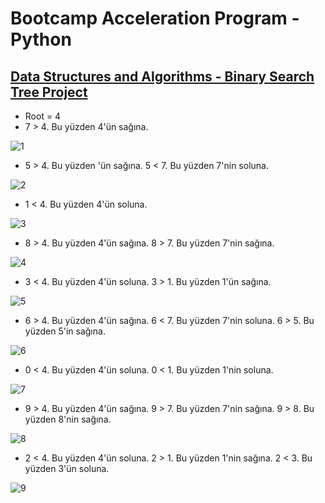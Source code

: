 # Bootcamp Acceleration Program - Python
## [Data Structures and Algorithms - Binary Search Tree Project](https://app.patika.dev/courses/veri-yapilari-ve-algoritmalar/binary-search-tree-proje)

 - Root = 4
 - 7 > 4. Bu yüzden 4'ün sağına.
 
 ![1](https://user-images.githubusercontent.com/80275342/172178887-eb013d46-91d6-4aee-83e6-a23d75d2123e.png)

 - 5 > 4. Bu yüzden 'ün sağına. 5 < 7. Bu yüzden 7'nin soluna.

![2](https://user-images.githubusercontent.com/80275342/172179066-d3540e34-658f-416e-ab50-28e0d749272a.png)

 
 - 1 < 4. Bu yüzden 4'ün soluna.
 
 ![3](https://user-images.githubusercontent.com/80275342/172179158-352d3aed-115c-441d-8671-6a0943ec42b5.png)

 - 8 > 4. Bu yüzden 4'ün sağına. 8 > 7. Bu yüzden 7'nin sağına.

 
 ![4](https://user-images.githubusercontent.com/80275342/172179243-8a56d091-c55a-407c-b6e0-ba6fe67611a6.png)

 - 3 < 4. Bu yüzden 4'ün soluna. 3 > 1. Bu yüzden 1'ün sağına.
 
 ![5](https://user-images.githubusercontent.com/80275342/172179268-c3071743-e859-48e0-a386-66f1be8940dd.png)

 - 6 > 4. Bu yüzden 4'ün sağına. 6 < 7. Bu yüzden 7'nin soluna. 6 > 5. Bu yüzden 5'in sağına.
 
![6](https://user-images.githubusercontent.com/80275342/172179347-7006e3f8-e7d6-4286-9956-824454affd0e.png)

 - 0 < 4. Bu yüzden 4'ün soluna. 0 < 1. Bu yüzden 1'nin soluna.
 
 ![7](https://user-images.githubusercontent.com/80275342/172179367-9d95b7ff-6941-4177-9cb4-1e04af71b9ca.png)

 - 9 > 4. Bu yüzden 4'ün sağına. 9 > 7. Bu yüzden 7'nin sağına. 9 > 8. Bu yüzden 8'nin sağına.

![8](https://user-images.githubusercontent.com/80275342/172179401-5b7009eb-f44d-4fd1-b081-3cf87138909c.png)

 - 2 < 4. Bu yüzden 4'ün soluna. 2 > 1. Bu yüzden 1'nin sağına. 2 < 3. Bu yüzden 3'ün soluna.
 
![9](https://user-images.githubusercontent.com/80275342/172179427-dfece7e6-cae3-42fe-a9cc-67e1d6f0149f.png)
